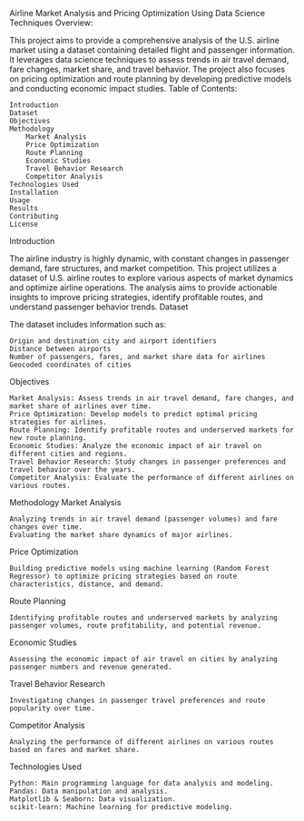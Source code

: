 Airline Market Analysis and Pricing Optimization Using Data Science Techniques
Overview:

This project aims to provide a comprehensive analysis of the U.S. airline market using a dataset containing detailed flight and passenger information. It leverages data science techniques to assess trends in air travel demand, fare changes, market share, and travel behavior. The project also focuses on pricing optimization and route planning by developing predictive models and conducting economic impact studies.
Table of Contents:

    Introduction
    Dataset
    Objectives
    Methodology
        Market Analysis
        Price Optimization
        Route Planning
        Economic Studies
        Travel Behavior Research
        Competitor Analysis
    Technologies Used
    Installation
    Usage
    Results
    Contributing
    License

Introduction

The airline industry is highly dynamic, with constant changes in passenger demand, fare structures, and market competition. This project utilizes a dataset of U.S. airline routes to explore various aspects of market dynamics and optimize airline operations. The analysis aims to provide actionable insights to improve pricing strategies, identify profitable routes, and understand passenger behavior trends.
Dataset

The dataset includes information such as:

    Origin and destination city and airport identifiers
    Distance between airports
    Number of passengers, fares, and market share data for airlines
    Geocoded coordinates of cities

Objectives

    Market Analysis: Assess trends in air travel demand, fare changes, and market share of airlines over time.
    Price Optimization: Develop models to predict optimal pricing strategies for airlines.
    Route Planning: Identify profitable routes and underserved markets for new route planning.
    Economic Studies: Analyze the economic impact of air travel on different cities and regions.
    Travel Behavior Research: Study changes in passenger preferences and travel behavior over the years.
    Competitor Analysis: Evaluate the performance of different airlines on various routes.

Methodology
Market Analysis

    Analyzing trends in air travel demand (passenger volumes) and fare changes over time.
    Evaluating the market share dynamics of major airlines.

Price Optimization

    Building predictive models using machine learning (Random Forest Regressor) to optimize pricing strategies based on route characteristics, distance, and demand.

Route Planning

    Identifying profitable routes and underserved markets by analyzing passenger volumes, route profitability, and potential revenue.

Economic Studies

    Assessing the economic impact of air travel on cities by analyzing passenger numbers and revenue generated.

Travel Behavior Research

    Investigating changes in passenger travel preferences and route popularity over time.

Competitor Analysis

    Analyzing the performance of different airlines on various routes based on fares and market share.

Technologies Used

    Python: Main programming language for data analysis and modeling.
    Pandas: Data manipulation and analysis.
    Matplotlib & Seaborn: Data visualization.
    scikit-learn: Machine learning for predictive modeling.
